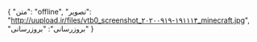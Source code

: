 {
  "متن": "offline",
  "تصویر": "http://uupload.ir/files/vtb0_screenshot_۲۰۲۰۰۹۱۹-۱۹۱۱۱۴_minecraft.jpg",
  "بروزرسانی": "بروزرسانی"
}
